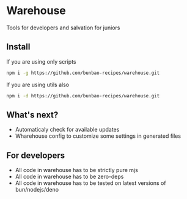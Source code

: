 # Warehouse

Tools for developers and salvation for juniors

## Install

If you are using only scripts

```sh
npm i -g https://github.com/bunbao-recipes/warehouse.git
```

If you are using utils also

```sh
npm i -d https://github.com/bunbao-recipes/warehouse.git
```

## What's next?

- Automaticaly check for available updates
- Wharehouse config to customize some settings in generated files

## For developers

- All code in warehouse has to be strictly pure mjs
- All code in warehouse has to be zero-deps
- All code in warehouse has to be tested on latest versions of bun/nodejs/deno
